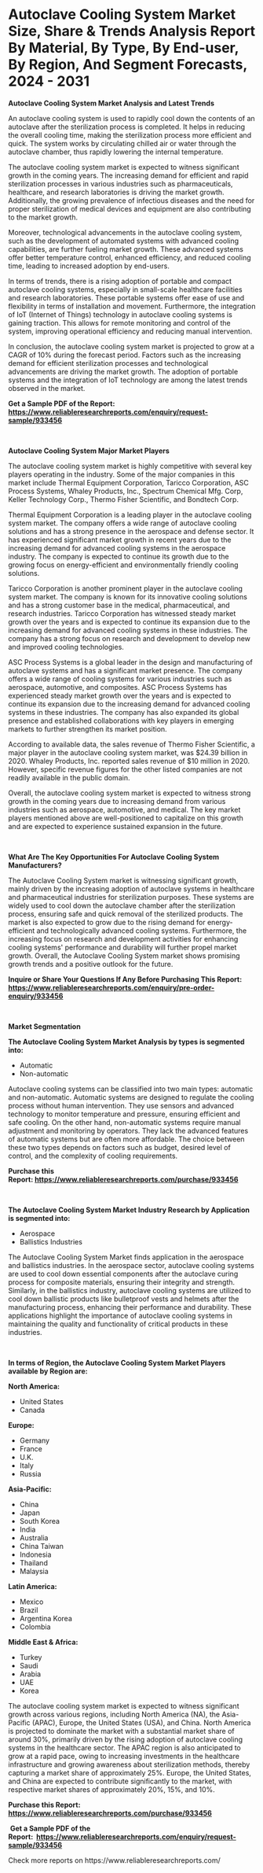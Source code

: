 <p><h1>Autoclave Cooling System Market Size, Share & Trends Analysis Report By Material, By Type, By End-user, By Region, And Segment Forecasts, 2024 - 2031</h1></p><p><strong>Autoclave Cooling System Market Analysis and Latest Trends</strong></p>
<p><p>An autoclave cooling system is used to rapidly cool down the contents of an autoclave after the sterilization process is completed. It helps in reducing the overall cooling time, making the sterilization process more efficient and quick. The system works by circulating chilled air or water through the autoclave chamber, thus rapidly lowering the internal temperature.</p><p>The autoclave cooling system market is expected to witness significant growth in the coming years. The increasing demand for efficient and rapid sterilization processes in various industries such as pharmaceuticals, healthcare, and research laboratories is driving the market growth. Additionally, the growing prevalence of infectious diseases and the need for proper sterilization of medical devices and equipment are also contributing to the market growth.</p><p>Moreover, technological advancements in the autoclave cooling system, such as the development of automated systems with advanced cooling capabilities, are further fueling market growth. These advanced systems offer better temperature control, enhanced efficiency, and reduced cooling time, leading to increased adoption by end-users.</p><p>In terms of trends, there is a rising adoption of portable and compact autoclave cooling systems, especially in small-scale healthcare facilities and research laboratories. These portable systems offer ease of use and flexibility in terms of installation and movement. Furthermore, the integration of IoT (Internet of Things) technology in autoclave cooling systems is gaining traction. This allows for remote monitoring and control of the system, improving operational efficiency and reducing manual intervention.</p><p>In conclusion, the autoclave cooling system market is projected to grow at a CAGR of 10% during the forecast period. Factors such as the increasing demand for efficient sterilization processes and technological advancements are driving the market growth. The adoption of portable systems and the integration of IoT technology are among the latest trends observed in the market.</p></p>
<p><strong>Get a Sample PDF of the Report:&nbsp; <a href="https://www.reliableresearchreports.com/enquiry/request-sample/933456">https://www.reliableresearchreports.com/enquiry/request-sample/933456</a></strong></p>
<p>&nbsp;</p>
<p><strong>Autoclave Cooling System Major Market Players</strong></p>
<p><p>The autoclave cooling system market is highly competitive with several key players operating in the industry. Some of the major companies in this market include Thermal Equipment Corporation, Taricco Corporation, ASC Process Systems, Whaley Products, Inc., Spectrum Chemical Mfg. Corp, Keller Technology Corp., Thermo Fisher Scientific, and Bondtech Corp.</p><p>Thermal Equipment Corporation is a leading player in the autoclave cooling system market. The company offers a wide range of autoclave cooling solutions and has a strong presence in the aerospace and defense sector. It has experienced significant market growth in recent years due to the increasing demand for advanced cooling systems in the aerospace industry. The company is expected to continue its growth due to the growing focus on energy-efficient and environmentally friendly cooling solutions.</p><p>Taricco Corporation is another prominent player in the autoclave cooling system market. The company is known for its innovative cooling solutions and has a strong customer base in the medical, pharmaceutical, and research industries. Taricco Corporation has witnessed steady market growth over the years and is expected to continue its expansion due to the increasing demand for advanced cooling systems in these industries. The company has a strong focus on research and development to develop new and improved cooling technologies.</p><p>ASC Process Systems is a global leader in the design and manufacturing of autoclave systems and has a significant market presence. The company offers a wide range of cooling systems for various industries such as aerospace, automotive, and composites. ASC Process Systems has experienced steady market growth over the years and is expected to continue its expansion due to the increasing demand for advanced cooling systems in these industries. The company has also expanded its global presence and established collaborations with key players in emerging markets to further strengthen its market position.</p><p>According to available data, the sales revenue of Thermo Fisher Scientific, a major player in the autoclave cooling system market, was $24.39 billion in 2020. Whaley Products, Inc. reported sales revenue of $10 million in 2020. However, specific revenue figures for the other listed companies are not readily available in the public domain.</p><p>Overall, the autoclave cooling system market is expected to witness strong growth in the coming years due to increasing demand from various industries such as aerospace, automotive, and medical. The key market players mentioned above are well-positioned to capitalize on this growth and are expected to experience sustained expansion in the future.</p></p>
<p>&nbsp;</p>
<p><strong>What Are The Key Opportunities For Autoclave Cooling System Manufacturers?</strong></p>
<p><p>The Autoclave Cooling System market is witnessing significant growth, mainly driven by the increasing adoption of autoclave systems in healthcare and pharmaceutical industries for sterilization purposes. These systems are widely used to cool down the autoclave chamber after the sterilization process, ensuring safe and quick removal of the sterilized products. The market is also expected to grow due to the rising demand for energy-efficient and technologically advanced cooling systems. Furthermore, the increasing focus on research and development activities for enhancing cooling systems' performance and durability will further propel market growth. Overall, the Autoclave Cooling System market shows promising growth trends and a positive outlook for the future.</p></p>
<p><strong>Inquire or Share Your Questions If Any Before Purchasing This Report: <a href="https://www.reliableresearchreports.com/enquiry/pre-order-enquiry/933456">https://www.reliableresearchreports.com/enquiry/pre-order-enquiry/933456</a></strong></p>
<p>&nbsp;</p>
<p><strong>Market Segmentation</strong></p>
<p><strong>The Autoclave Cooling System Market Analysis by types is segmented into:</strong></p>
<p><ul><li>Automatic</li><li>Non-automatic</li></ul></p>
<p><p>Autoclave cooling systems can be classified into two main types: automatic and non-automatic. Automatic systems are designed to regulate the cooling process without human intervention. They use sensors and advanced technology to monitor temperature and pressure, ensuring efficient and safe cooling. On the other hand, non-automatic systems require manual adjustment and monitoring by operators. They lack the advanced features of automatic systems but are often more affordable. The choice between these two types depends on factors such as budget, desired level of control, and the complexity of cooling requirements.</p></p>
<p><strong>Purchase this Report:&nbsp;<a href="https://www.reliableresearchreports.com/purchase/933456">https://www.reliableresearchreports.com/purchase/933456</a></strong></p>
<p>&nbsp;</p>
<p><strong>The Autoclave Cooling System Market Industry Research by Application is segmented into:</strong></p>
<p><ul><li>Aerospace</li><li>Ballistics Industries</li></ul></p>
<p><p>The Autoclave Cooling System Market finds application in the aerospace and ballistics industries. In the aerospace sector, autoclave cooling systems are used to cool down essential components after the autoclave curing process for composite materials, ensuring their integrity and strength. Similarly, in the ballistics industry, autoclave cooling systems are utilized to cool down ballistic products like bulletproof vests and helmets after the manufacturing process, enhancing their performance and durability. These applications highlight the importance of autoclave cooling systems in maintaining the quality and functionality of critical products in these industries.</p></p>
<p>&nbsp;</p>
<p><strong>In terms of Region, the Autoclave Cooling System Market Players available by Region are:</strong></p>
<p>
    <p> <strong> North America: </strong>
        <ul>
            <li>United States</li>
            <li>Canada</li>
        </ul>
        </p> 
    <p> <strong> Europe: </strong>
        <ul>
            <li>Germany</li>
            <li>France</li>
            <li>U.K.</li>
            <li>Italy</li>
            <li>Russia</li>
        </ul>
        </p> 
    <p> <strong> Asia-Pacific: </strong>
        <ul>
            <li>China</li>
            <li>Japan</li>
            <li>South Korea</li>
            <li>India</li>
            <li>Australia</li>
            <li>China Taiwan</li>
            <li>Indonesia</li>
            <li>Thailand</li>
            <li>Malaysia</li>
        </ul>
        </p> 
    <p> <strong> Latin America: </strong>
        <ul>
            <li>Mexico</li>
            <li>Brazil</li>
            <li>Argentina Korea</li>
            <li>Colombia</li>
        </ul>
        </p> 
    <p> <strong> Middle East & Africa: </strong>
        <ul>
            <li>Turkey</li>
            <li>Saudi</li>
            <li>Arabia</li>
            <li>UAE</li>
            <li>Korea</li>
        </ul>
    </p>
    </p>
<p><p>The autoclave cooling system market is expected to witness significant growth across various regions, including North America (NA), the Asia-Pacific (APAC), Europe, the United States (USA), and China. North America is projected to dominate the market with a substantial market share of around 30%, primarily driven by the rising adoption of autoclave cooling systems in the healthcare sector. The APAC region is also anticipated to grow at a rapid pace, owing to increasing investments in the healthcare infrastructure and growing awareness about sterilization methods, thereby capturing a market share of approximately 25%. Europe, the United States, and China are expected to contribute significantly to the market, with respective market shares of approximately 20%, 15%, and 10%.</p></p>
<p><strong>Purchase this Report: <a href="https://www.reliableresearchreports.com/purchase/933456">https://www.reliableresearchreports.com/purchase/933456</a></strong></p>
<p>&nbsp;<strong>Get a Sample PDF of the Report:&nbsp;&nbsp;<a href="https://www.reliableresearchreports.com/enquiry/request-sample/933456">https://www.reliableresearchreports.com/enquiry/request-sample/933456</a></strong></p>
<p><strong></strong></p>
<p>Check more reports on https://www.reliableresearchreports.com/</p>